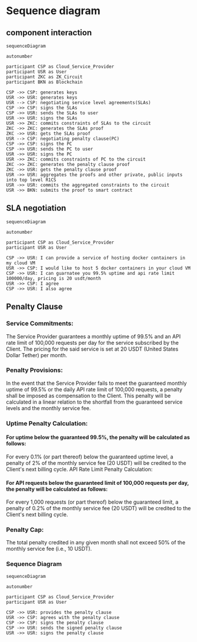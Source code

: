 # Sequence diagram

## component interaction

```mermaid
sequenceDiagram

autonumber

participant CSP as Cloud_Service_Provider
participant USR as User
participant ZKC as ZK_Circuit
participant BKN as Blockchain

CSP ->> CSP: generates keys
USR ->> USR: generates keys
USR --> CSP: negotiating service level agreements(SLAs)
CSP ->> CSP: signs the SLAs
CSP ->> USR: sends the SLAs to user
USR ->> USR: signs the SLAs
USR ->> ZKC: commits constraints of SLAs to the circuit
ZKC ->> ZKC: generates the SLAs proof
ZKC ->> USR: gets the SLAs proof
USR --> CSP: negotiating penalty clause(PC)
CSP ->> CSP: signs the PC
CSP ->> USR: sends the PC to user
USR ->> USR: signs the PC
USR ->> ZKC: commits constraints of PC to the circuit
ZKC ->> ZKC: generates the penalty clause proof
ZKC ->> USR: gets the penalty clause proof
USR ->> USR: aggregates the proofs and other private, public inputs into top level R1CS
USR ->> USR: commits the aggregated constraints to the circuit
USR ->> BKN: submits the proof to smart contract

```

## SLA negotiation

```mermaid
sequenceDiagram

autonumber

participant CSP as Cloud_Service_Provider
participant USR as User

CSP ->> USR: I can provide a service of hosting docker containers in my cloud VM
USR ->> CSP: I would like to host 5 docker containers in your cloud VM
CSP ->> USR: I can guarnatee you 99.5% uptime and api rate limit 100000/day, pricing is 20 usdt/month
USR ->> CSP: I agree
CSP ->> USR: I also agree

```

## Penalty Clause

### Service Commitments:

The Service Provider guarantees a monthly uptime of 99.5% and an API rate limit of 100,000 requests per day for the service subscribed by the Client. The pricing for the said service is set at 20 USDT (United States Dollar Tether) per month.

### Penalty Provisions:

In the event that the Service Provider fails to meet the guaranteed monthly uptime of 99.5% or the daily API rate limit of 100,000 requests, a penalty shall be imposed as compensation to the Client. This penalty will be calculated in a linear relation to the shortfall from the guaranteed service levels and the monthly service fee.

### Uptime Penalty Calculation:

#### For uptime below the guaranteed 99.5%, the penalty will be calculated as follows:

For every 0.1% (or part thereof) below the guaranteed uptime level, a penalty of 2% of the monthly service fee (20 USDT) will be credited to the Client's next billing cycle.
API Rate Limit Penalty Calculation:

#### For API requests below the guaranteed limit of 100,000 requests per day, the penalty will be calculated as follows:

For every 1,000 requests (or part thereof) below the guaranteed limit, a penalty of 0.2% of the monthly service fee (20 USDT) will be credited to the Client's next billing cycle.

### Penalty Cap:

The total penalty credited in any given month shall not exceed 50% of the monthly service fee (i.e., 10 USDT).

### Sequence Diagram

```mermaid
sequenceDiagram

autonumber

participant CSP as Cloud_Service_Provider
participant USR as User

CSP ->> USR: provides the penalty clause
USR ->> CSP: agrees with the penalty clause
CSP ->> CSP: signs the penalty clause
CSP ->> USR: sends the signed penalty clause
USR ->> USR: signs the penalty clause

```
